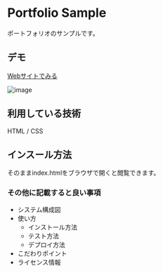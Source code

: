 Portfolio Sample
====

ポートフォリオのサンプルです。

## デモ
[Webサイトでみる](https://hiroromura-portfolio.herokuapp.com/)

![image](https://user-images.githubusercontent.com/85936573/123265149-b3b68b80-d535-11eb-92dc-4f57211c13ad.png)

## 利用している技術
HTML / CSS

## インスール方法
そのままindex.htmlをブラウザで開くと閲覧できます。

### その他に記載すると良い事項
* システム構成図
* 使い方
    * インストール方法
    * テスト方法
    * デプロイ方法
* こだわりポイント
* ライセンス情報

